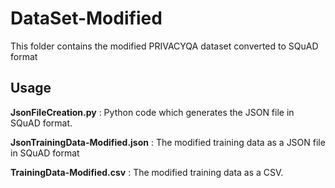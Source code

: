 # DataSet-Modified

This folder contains the modified PRIVACYQA dataset converted to SQuAD format 


## Usage

**JsonFileCreation.py** : Python code which generates the JSON file in SQuAD format.

**JsonTrainingData-Modified.json** : The modified training data as a JSON file in SQuAD format

**TrainingData-Modified.csv** : The modified training data as a CSV.
